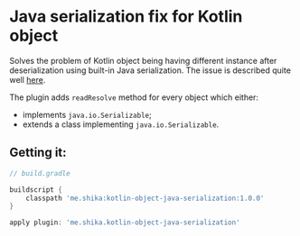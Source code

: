 # Java serialization fix for Kotlin object

Solves the problem of Kotlin object being having different instance after deserialization using built-in Java serialization.
The issue is described quite well [here](https://blog.stylingandroid.com/kotlin-serializable-objects/).

The plugin adds `readResolve` method for every object which either:
 - implements `java.io.Serializable`;
 - extends a class implementing `java.io.Serializable`.

## Getting it:

```groovy
// build.gradle

buildscript {
    classpath 'me.shika:kotlin-object-java-serialization:1.0.0'
}

apply plugin: 'me.shika.kotlin-object-java-serialization'
```
